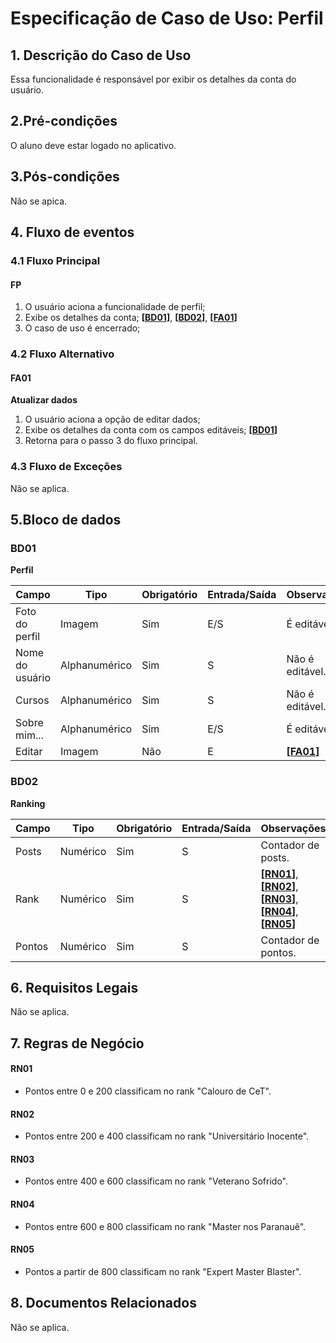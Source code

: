 # Especificação de Caso de Uso: Perfil

## 1. Descrição do Caso de Uso
Essa funcionalidade é responsável por exibir os detalhes da conta do usuário.

## 2.Pré-condições
O aluno deve estar logado no aplicativo.

## 3.Pós-condições
Não se apica.

## 4. Fluxo de eventos
### 4.1 Fluxo Principal
#### FP
1. O usuário aciona a funcionalidade de perfil;
1. Exibe os detalhes da conta; **[[BD01](#bd01)]**, **[[BD02](#bd02)]**, **[[FA01](#fa01)]**
1. O caso de uso é encerrado;

### 4.2 Fluxo Alternativo

#### FA01
**Atualizar dados**
1. O usuário aciona a opção de editar dados;
1. Exibe os detalhes da conta com os campos editáveis; **[[BD01](#bd01)]**
1. Retorna para o passo 3 do fluxo principal.

### 4.3 Fluxo de Exceções

Não se aplica.

## 5.Bloco de dados

### BD01
**Perfil**

| Campo                        | Tipo         | Obrigatório | Entrada/Saída | Observações                                                            |
|------------------------------|--------------|-------------|---------------|------------------------------------------------------------------------|
| Foto do perfil               | Imagem       | Sim         | E/S           | É editável.                                                                 |
| Nome do usuário              |Alphanumérico | Sim         | S             | Não é editável.                                                                   |
| Cursos                       |Alphanumérico | Sim         | S             | Não é editável.                                                                  |
| Sobre mim...                 |Alphanumérico | Sim         | E/S           | É editável.                                                                   |
| Editar                       |Imagem        | Não         | E             | **[[FA01](#fa01)]**                                                                   |

### BD02
**Ranking**

| Campo                        | Tipo         | Obrigatório | Entrada/Saída | Observações                                                            |
|------------------------------|--------------|-------------|---------------|------------------------------------------------------------------------|
| Posts                        |Numérico      | Sim         | S             | Contador de posts.                                                                  |
| Rank                         |Numérico      | Sim         | S             | **[[RN01](#rn01)]**, **[[RN02](#rn02)]**, **[[RN03](#rn03)]**, **[[RN04](#rn04)]**, **[[RN05](#rn05)]**                                                                  |
| Pontos                       |Numérico      | Sim         | S             | Contador de pontos.                                                                  |


## 6. Requisitos Legais
Não se aplica.

## 7. Regras de Negócio

#### RN01
- Pontos entre 0 e 200 classificam no rank "Calouro de CeT".

#### RN02
- Pontos entre 200 e 400 classificam no rank "Universitário Inocente".

#### RN03
- Pontos entre 400 e 600 classificam no rank "Veterano Sofrido".

#### RN04
- Pontos entre 600 e 800 classificam no rank "Master nos Paranauê".

#### RN05
- Pontos a partir de 800  classificam no rank "Expert Master Blaster".

## 8. Documentos Relacionados
Não se aplica.
